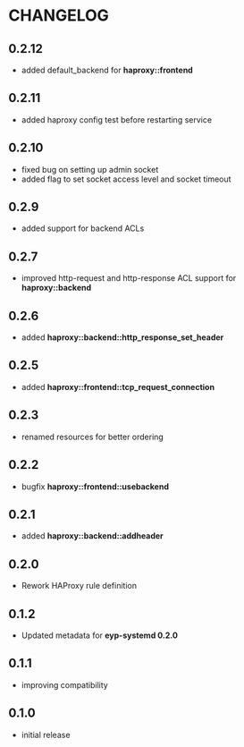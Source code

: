 # CHANGELOG

## 0.2.12

* added default_backend for **haproxy::frontend**

## 0.2.11

* added haproxy config test before restarting service

## 0.2.10

* fixed bug on setting up admin socket
* added flag to set socket access level and socket timeout

## 0.2.9

* added support for backend ACLs

## 0.2.7

* improved http-request and http-response ACL support for **haproxy::backend**

## 0.2.6

* added **haproxy::backend::http_response_set_header**

## 0.2.5

* added **haproxy::frontend::tcp_request_connection**

## 0.2.3

* renamed resources for better ordering

## 0.2.2

* bugfix **haproxy::frontend::usebackend**

## 0.2.1

* added **haproxy::backend::addheader**

## 0.2.0

* Rework HAProxy rule definition

## 0.1.2

* Updated metadata for **eyp-systemd 0.2.0**

## 0.1.1

* improving compatibility

## 0.1.0

* initial release
